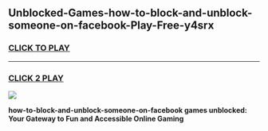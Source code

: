 
## Unblocked-Games-how-to-block-and-unblock-someone-on-facebook-Play-Free-y4srx
<h3>
<a href="https://premium76.site?title=how-to-block-and-unblock-someone-on-facebook&ref=18A1">CLICK TO PLAY</a></h3>
<hr>

<h3>
<a href="https://premium76.site?title=how-to-block-and-unblock-someone-on-facebook&ref=18A1">CLICK 2 PLAY</a>
  
</h3>

<a href="https://premium76.site?title=how-to-block-and-unblock-someone-on-facebook&ref=18A1"><img src="https://clearcache.store/games.png"></a>


**how-to-block-and-unblock-someone-on-facebook games unblocked: Your Gateway to Fun and Accessible Online Gaming**
